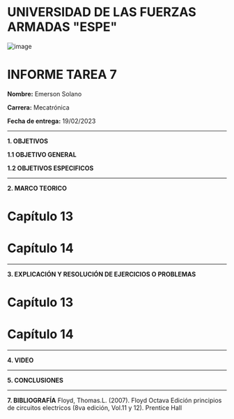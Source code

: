 # UNIVERSIDAD DE LAS FUERZAS ARMADAS "ESPE"
![image](https://user-images.githubusercontent.com/116772918/200762591-a164d8db-c02e-4269-8bb4-0bc4c810d79f.png)

# INFORME TAREA 7

**Nombre:** Emerson Solano

**Carrera:** Mecatrónica

**Fecha de entrega:** 19/02/2023

--------------------------------------------------------------------------------------------------------------------------------------------------------------------------------------------------------------------------------------------------------------------
**1. OBJETIVOS**

**1.1  OBJETIVO GENERAL**



**1.2  OBJETIVOS ESPECIFICOS**

--------------------------------------------------------------------------------------------------------------------------------------------------------------------------------------------------------------------------------------------------------------------

**2. MARCO TEORICO**
# Capítulo 13


# Capítulo 14


--------------------------------------------------------------------------------------------------------------------------------------------------------------------------------------------------------------------------------------------------------------------

**3. EXPLICACIÓN Y RESOLUCIÓN DE EJERCICIOS O PROBLEMAS**

# Capítulo 13


# Capítulo 14



--------------------------------------------------------------------------------------------------------------------------------------------------------------------------------------------------------------------------------------------------------------------

**4. VIDEO**



--------------------------------------------------------------------------------------------------------------------------------------------------------------------------------------------------------------------------------------------------------------------

**5. CONCLUSIONES**


-------------------------------------------------------------------------------------------------------------------------------------------------------------------------------------------------------------------------------------------------------------------

**7. BIBLIOGRAFÍA**
Floyd, Thomas.L. (2007). Floyd Octava Edición principios de circuitos electricos (8va edición, Vol.11 y 12). Prentice Hall
